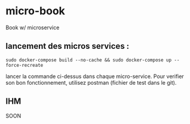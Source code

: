 # micro-book
Book w/ microservice

## lancement des micros services : 

``` sudo docker-compose build --no-cache && sudo docker-compose up --force-recreate ```

lancer la commande ci-dessus dans chaque micro-service. Pour verifier son bon fonctionnement, utilisez postman (fichier de test dans le git).

## IHM

SOON
